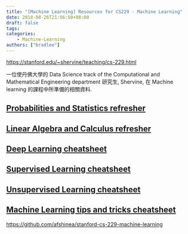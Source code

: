 ```yaml
---
title: "[Machine Learning] Resources for CS229 - Machine Learning"
date: 2018-08-26T21:56:50+08:00
draft: false
tags:
categories:
    - Machine-Learning
authors: ["bradlee"]
---
```

https://stanford.edu/~shervine/teaching/cs-229.html

一位使丹佛大學的 Data Science track of the Computational and Mathematical Engineering department 研究生, Shervine, 在 Machine learning 的課程中所準備的相關資料.

## [Probabilities and Statistics refresher](https://stanford.edu/~shervine/teaching/cs-229/refresher-probabilities-statistics.html)

## [Linear Algebra and Calculus refresher](https://stanford.edu/~shervine/teaching/cs-229/refresher-algebra-calculus.html)

## [Deep Learning cheatsheet](https://stanford.edu/~shervine/teaching/cs-229/cheatsheet-deep-learning.html)

## [Supervised Learning cheatsheet](https://stanford.edu/~shervine/teaching/cs-229/cheatsheet-supervised-learning.html)

## [Unsupervised Learning cheatsheet](https://stanford.edu/~shervine/teaching/cs-229/cheatsheet-unsupervised-learning.html)

## [Machine Learning tips and tricks cheatsheet](https://stanford.edu/~shervine/teaching/cs-229/cheatsheet-machine-learning-tips-and-tricks.html)


https://github.com/afshinea/stanford-cs-229-machine-learning
